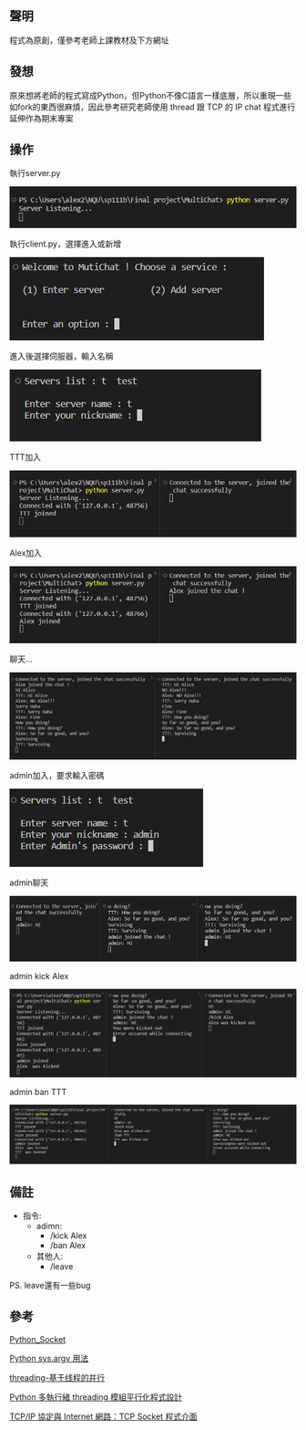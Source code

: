 ## 聲明
程式為原創，僅參考老師上課教材及下方網址

## 發想
原來想將老師的程式寫成Python，但Python不像C語言一樣底層，所以重現一些如fork的東西很麻煩，因此參考研究老師使用 thread 跟 TCP 的 IP chat 程式進行延伸作為期末專案

## 操作
執行server.py

![image](https://github.com/Jung217/sp111b/blob/main/asset/00%20exeServer.png)

執行client.py，選擇進入或新增

![image](https://github.com/Jung217/sp111b/blob/main/asset/01%20exeClient.png)

進入後選擇伺服器，輸入名稱

![image](https://github.com/Jung217/sp111b/blob/main/asset/01%20exeClient1.png)

TTT加入

![image](https://github.com/Jung217/sp111b/blob/main/asset/02%20joinChat.png)

Alex加入

![image](https://github.com/Jung217/sp111b/blob/main/asset/02%20joinChat1.png)

聊天...

![image](https://github.com/Jung217/sp111b/blob/main/asset/03%20chatting.png)

admin加入，要求輸入密碼

![image](https://github.com/Jung217/sp111b/blob/main/asset/04%20adminJoin.png)

admin聊天

![image](https://github.com/Jung217/sp111b/blob/main/asset/05%20adminSayHi.png)

admin kick Alex

![image](https://github.com/Jung217/sp111b/blob/main/asset/06%20adminKick.png)

admin ban TTT

![image](https://github.com/Jung217/sp111b/blob/main/asset/07%20adminBan.png)

## 備註

* 指令:
  * adimn:
    * /kick Alex
    * /ban Alex 
  * 其他人:
    * /leave

PS. leave還有一些bug

## 參考
[Python_Socket](https://ithelp.ithome.com.tw/articles/10205819)

[Python sys.argv 用法](https://shengyu7697.github.io/python-sys-argv/)

[threading-基于线程的并行](https://docs.python.org/zh-tw/3/library/threading.html)

[Python 多執行緒 threading 模組平行化程式設計](https://blog.gtwang.org/programming/python-threading-multithreaded-programming-tutorial/)

[TCP/IP 協定與 Internet 網路：TCP Socket 程式介面](http://www.tsnien.idv.tw/Internet_WebBook/chap8/8-5%20Socket%20%E5%BA%AB%E5%AD%98%E5%87%BD%E6%95%B8.html)
